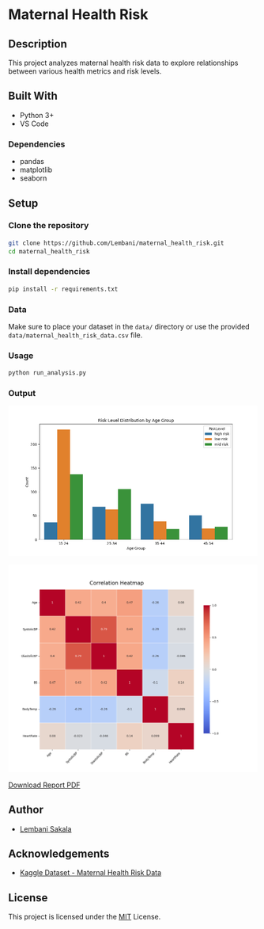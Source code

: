 # Maternal Health Risk

## Description

This project analyzes maternal health risk data to explore relationships between various health metrics and risk levels.

## Built With

- Python 3+
- VS Code

### Dependencies

- pandas
- matplotlib
- seaborn

## Setup

### Clone the repository

```sh
git clone https://github.com/Lembani/maternal_health_risk.git
cd maternal_health_risk
```

### Install dependencies

```sh
pip install -r requirements.txt
```

### Data

Make sure to place your dataset in the `data/` directory or use the provided `data/maternal_health_risk_data.csv` file.

### Usage

```sh
python run_analysis.py
```

### Output

![Risk Level Distribution](results/visualizations/risk_level_distribution_by_age_group.png)

![Correlation Heatmap](results/visualizations/correlation_heatmap.png)

[Download Report PDF](results/reports/maternal_health_risk_report.pdf)

## Author

- [Lembani Sakala](https://github.com/Lembani)

## Acknowledgements

- [Kaggle Dataset - Maternal Health Risk Data](https://www.kaggle.com/datasets/csafrit2/maternal-health-risk-data)

## License

This project is licensed under the [MIT](https://github.com/Lembani/maternal_health_risk/blob/main/LICENSE) License.
